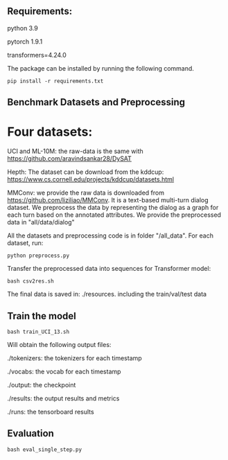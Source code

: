 

##  Requirements:

python 3.9

pytorch 1.9.1

transformers=4.24.0

The package can be installed by running the following command.

`pip install -r requirements.txt`

## Benchmark Datasets and Preprocessing

# Four datasets:

UCI and  ML-10M: the raw-data is the same with  https://github.com/aravindsankar28/DySAT

Hepth: The dataset can be download from the kddcup:  https://www.cs.cornell.edu/projects/kddcup/datasets.html

MMConv: we provide the raw data is downloaded from https://github.com/liziliao/MMConv. It is a text-based multi-turn dialog dataset. We preprocess the data by representing the dialog as a graph for each turn based on the annotated attributes. We provide the preprocessed data in "all/data/dialog"


All the datasets and preprocessing code is in folder "/all_data". For each dataset, run:

`python preprocess.py ` 


Transfer the preprocessed data into sequences for Transformer model: 

`bash csv2res.sh`

The final data is saved in:  ./resources. including the train/val/test data

## Train the model 

`bash train_UCI_13.sh`

Will obtain the following output files:

./tokenizers: the tokenizers for each timestamp

./vocabs: the vocab for each timestamp

./output: the checkpoint 

./results: the output results and metrics 

./runs: the tensorboard results


## Evaluation 

`bash eval_single_step.py`

